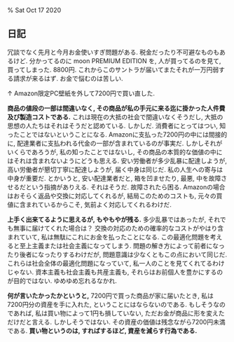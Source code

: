 % Sat Oct 17 2020

## 日記

冗談でなく先月と今月お金使いすぎ問題がある.
税金だったり不可避なものもあるけど.
分かってるのに moon PREMIUM EDITION を, 人が買ってるのを見て, 買ってしまった.
8800円.
これからこのサントラが届いてまたそれが一万円弱する請求が来るはず.
お金で悩むのは苦しい.

↑ Amazon限定PC壁紙を外して7200円で買い直した.

**商品の値段の一部は間違いなく, その商品が私の手元に来る迄に掛かった人件費及び製造コストである.**
これは現在の大抵の社会で間違いなくそうだし, 大抵の思想の人たちはそれはそうだと認めている.
しかしだ. 消費者にとってはつい, 知ったことではないということになる.
Amazonに支払った7200円の中には間接的に, 配達業者に支払われる代金の一部が含まれているのが事実だ.
しかしそれがいくらであろうが, 私の知ったことではないし, その商品の本質的な価値の中にはそれは含まれないようにどうも思える.
安い労働者が多少乱暴に配達しようが, 高い労働者が懇切丁寧に配達しようが, 届く中身は同じだ.
私の人生への寄与は中身が重要だ.
とかいうと, 安い配達業者だと, 箱を凹ませたり, 最悪, 中を故障させるだという指摘がありえる.
それはそうだ.
故障されたら困る.
Amazonの場合はおそらく返品や交換に対応してくれるが, 結局このためのコストも, 元々の買値に含まれているからこそ, 気前よく対応してくれるわけだ.

**上手く出来てるように思えるが, もやもやが残る.**
多少乱暴ではあったが, それでも無事に届けてくれた場合は？
交換の対応のための確率的なコストがやはり含まれていて, 私は無駄にこれにお金を払ったことになる.
この最適化問題を考えると至上主義または社会主義になってしまう.
問題の解き方によって前者になったり後者になったりするわけだが, 問題意識は少なくともこの点において同じだ.
これらは社会全体の最適化問題になっていて, 私一人のことを見てくれてるわけじゃない.
資本主義も社会主義も共産主義も, それらはお前個人を豊かにするのが目的ではない.
ゆめゆめ忘れるなかれ.

**何が言いたかったかというと,**
7200円で買った商品が家に届いたとき,
私は7200円分の資産を手に入れた, ということにはならないのである.
もしそうなのであれば, 私は買い物によって1円も損していない, ただお金が商品に形を変えただけだと言える.
しかしそうではない.
その資産の価値は残念ながら7200円未満である.
**買い物というのは, すればするほど, 資産を減らす行為である.**
